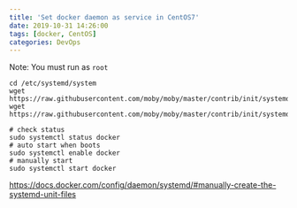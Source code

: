 ```yaml
---
title: 'Set docker daemon as service in CentOS7'
date: 2019-10-31 14:26:00
tags: [docker, CentOS]
categories: DevOps
---
```


Note: You must run as `root`

<!--More-->

```shell
cd /etc/systemd/system
wget https://raw.githubusercontent.com/moby/moby/master/contrib/init/systemd/docker.service
wget https://raw.githubusercontent.com/moby/moby/master/contrib/init/systemd/docker.socket

# check status
sudo systemctl status docker
# auto start when boots
sudo systemctl enable docker
# manually start
sudo systemctl start docker
```

https://docs.docker.com/config/daemon/systemd/#manually-create-the-systemd-unit-files
